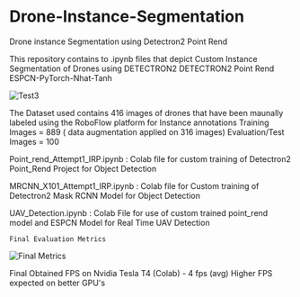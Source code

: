 # Drone-Instance-Segmentation
Drone instance Segmentation using Detectron2 Point Rend 


This repository contains to .ipynb files that depict Custom Instance Segmentation of Drones using
DETECTRON2 
DETECTRON2 Point Rend
ESPCN-PyTorch-Nhat-Tanh

![Test3](https://user-images.githubusercontent.com/61189809/183310005-e1ecd430-47c3-4aa6-96de-38edf17a2cc9.png)


The Dataset used contains 416 images of drones that have been maunally labeled using the RoboFlow platform for Instance annotations
              Training Images = 889 ( data augmentation applied on 316 images)
              Evaluation/Test Images = 100 
              
Point_rend_Attempt1_IRP.ipynb : Colab file for custom training of Detectron2 Point_Rend Project for Object Detection

MRCNN_X101_Attempt1_IRP.ipynb : Colab file for Custom training of Detectron2 Mask RCNN Model for Object Detection

UAV_Detection.ipynb : Colab File for use of custom trained point_rend model and ESPCN Model for Real Time UAV Detection

    Final Evaluation Metrics
![Final Metrics](https://user-images.githubusercontent.com/61189809/183309908-0a8f78b2-9aba-46c1-9fda-b20ef154753e.png)


Final Obtained FPS on Nvidia Tesla T4 (Colab) - 4 fps (avg) 
Higher FPS expected on better GPU's
